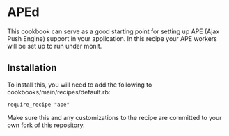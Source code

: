 # APEd

This cookbook can serve as a good starting point for setting up APE (Ajax Push Engine) support in your application. 
In this recipe your APE workers will be set up to run under monit. 

## Installation

To install this, you will need to add the following to cookbooks/main/recipes/default.rb:

    require_recipe "ape"
    
Make sure this and any customizations to the recipe are committed to your own fork of this 
repository.
